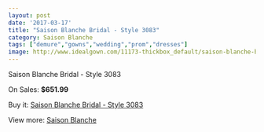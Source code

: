 ```yaml
---
layout: post
date: '2017-03-17'
title: "Saison Blanche Bridal - Style 3083"
category: Saison Blanche
tags: ["demure","gowns","wedding","prom","dresses"]
image: http://www.idealgown.com/11173-thickbox_default/saison-blanche-bridal-style-3083.jpg
---
```

Saison Blanche Bridal - Style 3083

On Sales: **$651.99**
<a href="https://www.idealgown.com/en/saison-blanche/4580-saison-blanche-bridal-style-3083.html"><amp-img layout="responsive" width="600" height="600" src="//www.idealgown.com/11173-thickbox_default/saison-blanche-bridal-style-3083.jpg" alt="Saison Blanche Bridal - Style 3083 0" /></a>
<a href="https://www.idealgown.com/en/saison-blanche/4580-saison-blanche-bridal-style-3083.html"><amp-img layout="responsive" width="600" height="600" src="//www.idealgown.com/11174-thickbox_default/saison-blanche-bridal-style-3083.jpg" alt="Saison Blanche Bridal - Style 3083 1" /></a>

Buy it: [Saison Blanche Bridal - Style 3083](https://www.idealgown.com/en/saison-blanche/4580-saison-blanche-bridal-style-3083.html "Saison Blanche Bridal - Style 3083")

View more: [Saison Blanche](https://www.idealgown.com/en/55-saison-blanche "Saison Blanche")
